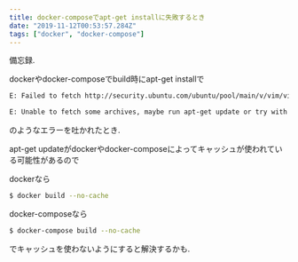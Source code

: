 ```yaml
---
title: docker-composeでapt-get installに失敗するとき
date: "2019-11-12T00:53:57.284Z"
tags: ["docker", "docker-compose"]
---
```


備忘録.

dockerやdocker-composeでbuild時にapt-get installで

```bash
E: Failed to fetch http://security.ubuntu.com/ubuntu/pool/main/v/vim/vim-common_7.4.1689-3ubuntu1.2_amd64.deb  403  Forbidden

E: Unable to fetch some archives, maybe run apt-get update or try with --fix-missing?
```

のようなエラーを吐かれたとき.


apt-get updateがdockerやdocker-composeによってキャッシュが使われている可能性があるので

dockerなら

```bash
$ docker build --no-cache
```

docker-composeなら

```bash
$ docker-compose build --no-cache
```

でキャッシュを使わないようにすると解決するかも.

